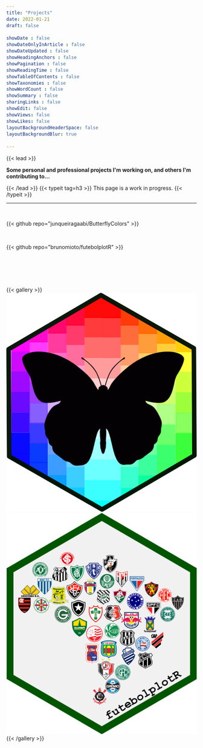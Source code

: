 ```yaml
---
title: "Projects"
date: 2022-01-21
draft: false

showDate : false
showDateOnlyInArticle : false
showDateUpdated : false
showHeadingAnchors : false
showPagination : false
showReadingTime : false
showTableOfContents : false
showTaxonomies : false
showWordCount : false
showSummary : false
sharingLinks : false
showEdit: false
showViews: false
showLikes: false
layoutBackgroundHeaderSpace: false
layoutBackgroundBlur: true

---
```

{{< lead >}}
<p><b class="emphasize"> Some personal and professional projects I'm working on, and others I'm contributing to...</b></p>
{{< /lead >}}
{{< typeit tag=h3 >}}
This page is a work in progress.
{{< /typeit >}}

---
<br>

{{< github repo="junqueiragaabi/ButterflyColors" >}}

<br>

{{< github repo="brunomioto/futebolplotR" >}}

<br>
<br>
<br>
<br>

{{< gallery >}}
  <img src="gallery/hexologo_butterfly.png" class="grid-w40" />
  <img src="gallery/logo.png" class="grid-w33" />
{{< /gallery >}}